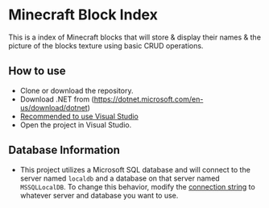 # Minecraft Block Index
This is a index of Minecraft blocks that will store & display their names & the picture of the blocks
texture using basic CRUD operations.

## How to use
- Clone or download the repository.
- Download .NET from (https://dotnet.microsoft.com/en-us/download/dotnet)
- [Recommended to use Visual Studio](https://dotnet.microsoft.com/en-us/download/dotnet)
- Open the project in Visual Studio.

## Database Information
- This project utilizes a Microsoft SQL database and will connect to the server named `localdb` and a database on that server named `MSSQLLocalDB`. To change this behavior, modify the [connection string](./MinecraftBlockIndex/AddBlockDB.cs) to whatever server and database you want to use.
